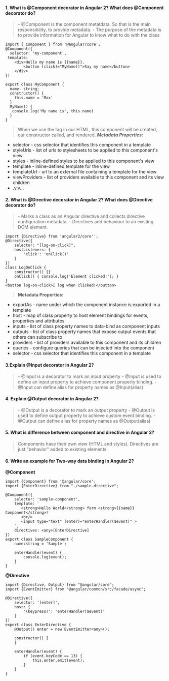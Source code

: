 #### 1. What is @Component decorator in Angular 2? What does @Component decorator do?
> \- @Component is the component metatdata. So that is the main responsibility, to provide metadata.
> \- The purpose of the metadata is to provide information for Angular to know what to do with the class
```
import { Component } from '@angular/core';
@Component({
  selector: 'my-component',
 template: 
    <div>Hello my name is {{name}}.
	    <button (click)="MyName()">Say my name</button>
    </div>
})

export class MyComponent {
  name: string;
  constructor() {
    this.name = 'Max'
  }
  MyName() {
   console.log('My name is', this.name)
  }
}
```
>When we use the <my-component></my-component> tag in our HTML, this component will be created, our constructor called, and rendered.
***Metadata Properties:***
* selector - css selector that identifies this component in a template
* styleUrls - list of urls to stylesheets to be applied to this component's view
* styles - inline-defined styles to be applied to this component's view
* template - inline-defined template for the view
* templateUrl - url to an external file containing a template for the view
* viewProviders - list of providers available to this component and its view children
* .v.v...
#### 2. What is @Directive decorator in Angular 2? What does @Directive decorator do?
> \- Marks a class as an Angular directive and collects directive configuration metadata.
> \- Directives add behaviour to an existing DOM element. 

```
import {Directive} from 'angular2/core'';
@Directive({
    selector: "[log-on-click]",
    hostListeners: {
        'click': 'onClick()'
    }
})
class LogOnClick {
    constructor() {}
    onClick() { console.log('Element clicked!'); }
}
<button log-on-click>I log when clicked!</button>
```
> **Metadata Properties:**
* exportAs - name under which the component instance is exported in a template
* host - map of class property to host element bindings for events, properties and attributes
* inputs - list of class property names to data-bind as component inputs
* outputs - list of class property names that expose output events that others can subscribe to
* providers - list of providers available to this component and its children
* queries - configure queries that can be injected into the component
* selector - css selector that identifies this component in a template
#### 3.Explain @Input decorator in Angular 2?
> \- @Input is a decorator to mark an input property
>  \- @Input is used to define an input property to achieve component property binding.
>  \- @Input can define alias for property names as @Input(alias)
#### 4. Explain @Output decorator in Angular 2?
> \- @Output is a decorator to mark an output property
> \- @Output is used to define output property to achieve custom event binding.
> \-  @Output can define alias for property names as @Output(alias)
#### 5. What is difference between component and directive in Angular 2?
> Components have their own view (HTML and styles). Directives are just "behavior" added to existing elements.
#### 6. Write an example for Two-way data binding in Angular 2?
**@Component**
```
import {Component} from '@angular/core';
import {EnterDirective} from "./sample.directive";

@Component({
    selector: 'sample-component',
    template: `
       <strong>Hello World</strong> form <strong>{{name}} Component</strong>!
       <br/>
       <input type="text" (enter)="enterHandler($event)" >
    `,
    directives: <any>[EnterDirective]
})
export class SampleComponent {
    name:string = 'Sample';

    enterHandler(event) {
        console.log(event);
    }
}
```
**@Directive**
```
import {Directive, Output} from "@angular/core";
import {EventEmitter} from "@angular/common/src/facade/async";

@Directive({
    selector: '[enter]',
    host: {
        '(keypress)': 'enterHandler($event)'
    }
})
export class EnterDirective {
    @Output() enter = new EventEmitter<any>();

    constructor() {
    }

    enterHandler(event) {
        if (event.keyCode == 13) {
            this.enter.emit(event);
        }
    }
}
```